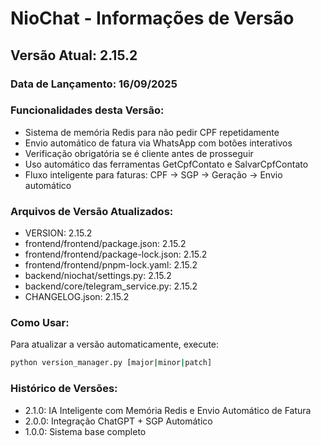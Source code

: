 # NioChat - Informações de Versão

## Versão Atual: 2.15.2

### Data de Lançamento: 16/09/2025

### Funcionalidades desta Versão:
- Sistema de memória Redis para não pedir CPF repetidamente
- Envio automático de fatura via WhatsApp com botões interativos
- Verificação obrigatória se é cliente antes de prosseguir
- Uso automático das ferramentas GetCpfContato e SalvarCpfContato
- Fluxo inteligente para faturas: CPF → SGP → Geração → Envio automático

### Arquivos de Versão Atualizados:
- VERSION: 2.15.2
- frontend/frontend/package.json: 2.15.2
- frontend/frontend/package-lock.json: 2.15.2
- frontend/frontend/pnpm-lock.yaml: 2.15.2
- backend/niochat/settings.py: 2.15.2
- backend/core/telegram_service.py: 2.15.2
- CHANGELOG.json: 2.15.2

### Como Usar:
Para atualizar a versão automaticamente, execute:
```bash
python version_manager.py [major|minor|patch]
```

### Histórico de Versões:
- 2.1.0: IA Inteligente com Memória Redis e Envio Automático de Fatura
- 2.0.0: Integração ChatGPT + SGP Automático
- 1.0.0: Sistema base completo
